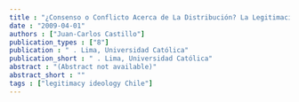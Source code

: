 ```yaml
---
title : "¿Consenso o Conflicto Acerca de La Distribución? La Legitimación de La Desigualdad Económica En Chile En Perspectiva Comparada"
date : "2009-04-01"
authors : ["Juan-Carlos Castillo"]
publication_types : ["8"]
publication : " . Lima, Universidad Católica"
publication_short : " . Lima, Universidad Católica"
abstract : "(Abstract not available)"
abstract_short : ""
tags : ["legitimacy ideology Chile"]
---
```

